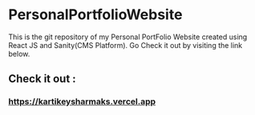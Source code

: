 # PersonalPortfolioWebsite
This is the git repository of my Personal PortFolio Website created using React JS and Sanity(CMS Platform). Go Check it out by visiting the link below.

 ## Check it out :

 ### https://kartikeysharmaks.vercel.app
